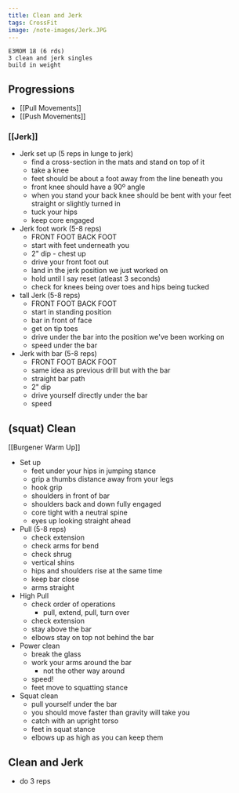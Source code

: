 ```yaml
---
title: Clean and Jerk
tags: CrossFit
image: /note-images/Jerk.JPG
---
```


```
E3MOM 18 (6 rds)
3 clean and jerk singles
build in weight
```

## Progressions

- [[Pull Movements]]
- [[Push Movements]]

### [[Jerk]] 
- Jerk set up (5 reps in lunge to jerk)
  - find a cross-section in the mats and stand on top of it
  - take a knee
  - feet should be about a foot away from the line beneath you
  - front knee should have a 90º angle
  - when you stand your back knee should be bent with your feet straight or slightly turned in
  - tuck your hips
  - keep core engaged
- Jerk foot work (5-8 reps)
  - FRONT FOOT BACK FOOT
  - start with feet underneath you
  - 2" dip - chest up
  - drive your front foot out
  - land in the jerk position we just worked on
  - hold until I say reset (atleast 3 seconds)
  - check for knees being over toes and hips being tucked
- tall Jerk (5-8 reps)
  - FRONT FOOT BACK FOOT
  - start in standing position
  - bar in front of face
  - get on tip toes
  - drive under the bar into the position we've been working on
  - speed under the bar
- Jerk with bar (5-8 reps)
  - FRONT FOOT BACK FOOT
  - same idea as previous drill but with the bar
  - straight bar path
  - 2" dip
  - drive yourself directly under the bar
  - speed
## (squat) Clean

[[Burgener Warm Up]]
- Set up
  - feet under your hips in jumping stance
  - grip a thumbs distance away from your legs
  - hook grip
  - shoulders in front of bar
  - shoulders back and down fully engaged
  - core tight with a neutral spine
  - eyes up looking straight ahead
- Pull (5-8 reps)
  - check extension
  - check arms for bend
  - check shrug
  - vertical shins
  - hips and shoulders rise at the same time
  - keep bar close
  - arms straight
- High Pull
  - check order of operations
    - pull, extend, pull, turn over
  - check extension
  - stay above the bar
  - elbows stay on top not behind the bar
- Power clean
  - break the glass
  - work your arms around the bar
    - not the other way around
  - speed!
  - feet move to squatting stance
- Squat clean
  - pull yourself under the bar
  - you should move faster than gravity will take you
  - catch with an upright torso
  - feet in squat stance
  - elbows up as high as you can keep them

## Clean and Jerk
- do 3 reps



